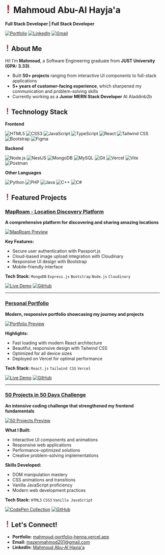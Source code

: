 # <img src="./alertLogo.png" alt="Alert Logo" width="20" /> Mahmoud Abu-Al Hayja'a
**Full Stack Developer | Full Stack Developer**

[![Portfolio](https://img.shields.io/badge/Portfolio-%23000000.svg?style=for-the-badge&logo=vercel&logoColor=white)](https://mahmoud-portfolio-henna.vercel.app/)
[![LinkedIn](https://custom-icon-badges.demolab.com/badge/LinkedIn-0A66C2?style=for-the-badge&logo=linkedin&logoColor=fff)](https://www.linkedin.com/in/mahmoud-abu-al-hayja’a-30a270275/)
[![Gmail](https://img.shields.io/badge/Gmail-D14836?style=for-the-badge&logo=gmail&logoColor=white)](mailto:mazenmahmod201@gmail.com)


## <img src="./alertLogo.png" alt="Alert Logo" width="15" /> About Me

Hi! I’m **Mahmoud**, a Software Engineering graduate from **JUST University (GPA: 3.33)**.  

- Built **50+ projects** ranging from interactive UI components to full-stack applications
- **5+ years of customer-facing experience**, which sharpened my communication and problem-solving skills
- Currently working as a **Junior MERN Stack Developer** At Aladdinb2b


##  <img src="./alertLogo.png" alt="Alert Logo" width="15" /> Technology Stack

**Frontend**
<p align="left">
  <img src="https://www.svgrepo.com/show/452228/html-5.svg" alt="HTML5" width="40"/>
  <img src="https://www.svgrepo.com/show/452185/css-3.svg" alt="CSS3" width="40"/>
  <img src="https://www.svgrepo.com/show/353925/javascript.svg" alt="JavaScript" width="40"/>
  <img src="https://www.svgrepo.com/show/354478/typescript-icon.svg" alt="TypeScript" width="40"/>
  <img src="https://www.svgrepo.com/show/452092/react.svg" alt="React" width="40"/>
  <img src="https://www.svgrepo.com/show/374118/tailwind.svg" alt="Tailwind CSS" width="40"/>
  <img src="https://www.svgrepo.com/show/353498/bootstrap.svg" alt="Bootstrap" width="40"/>
  <img src="https://www.svgrepo.com/show/448222/figma.svg" alt="Figma" width="40"/>
</p>

**Backend**
<p align="left">
  <img src="https://www.svgrepo.com/show/452075/node-js.svg" alt="Node.js" width="40"/>
  <img src="https://www.svgrepo.com/show/373872/nestjs.svg" alt="NestJS" width="40"/>
  <img src="https://www.svgrepo.com/show/331488/mongodb.svg" alt="MongoDB" width="40"/>
  <img src="https://www.svgrepo.com/show/303251/mysql-logo.svg" alt="MySQL" width="40"/>
  <img src="https://www.svgrepo.com/show/452210/git.svg" alt="Git" width="40"/>
  <img src="https://www.svgrepo.com/show/361653/vercel-logo.svg" alt="Vercel" width="40"/>
  <img src="https://www.svgrepo.com/show/374167/vite.svg" alt="Vite" width="40"/>
  <img src="https://www.svgrepo.com/show/354202/postman-icon.svg" alt="Postman" width="40"/>
</p>

**Other Languages**
<p align="left">
  <img src="https://www.svgrepo.com/show/452091/python.svg" alt="Python" width="40"/>
  <img src="https://www.svgrepo.com/show/452088/php.svg" alt="PHP" width="40"/>
  <img src="https://www.svgrepo.com/show/452234/java.svg" alt="Java" width="40"/>
  <img src="https://www.svgrepo.com/show/452183/cpp.svg" alt="C++" width="40"/>
  <img src="https://www.svgrepo.com/show/353622/c-sharp.svg" alt="C#" width="40"/>
</p>


##  <img src="./alertLogo.png" alt="Alert Logo" width="15" /> Featured Projects

###  [MapRoam - Location Discovery Platform](https://jomap.onrender.com)
**A comprehensive platform for discovering and sharing amazing locations**

[![MapRoam Preview](https://res.cloudinary.com/dqcv0p9p6/image/upload/v1749575325/Screenshot_1_zr3lzp.png)](https://jomap.onrender.com)

**Key Features:**
-  Secure user authentication with Passport.js
-  Cloud-based image upload integration with Cloudinary
-  Responsive UI design with Bootstrap
-  Mobile-friendly interface

**Tech Stack:** `MongoDB` `Express.js` `Bootstrap` `Node.js` `Cloudinary`

[![Live Demo](https://img.shields.io/badge/Live_Demo-Visit-black?style=for-the-badge)](https://jomap.onrender.com)
[![GitHub](https://img.shields.io/badge/GitHub-Source_Code-black?style=for-the-badge&logo=github)](https://github.com/MahmoudMa2002/MapRoam)

---

###  [Personal Portfolio](https://mahmoud-portfolio-henna.vercel.app/)
**Modern, responsive portfolio showcasing my journey and projects**

[![Portfolio Preview](https://res.cloudinary.com/dqcv0p9p6/image/upload/v1750347434/Screenshot_4_kwyvnj.png)](https://mahmoud-portfolio-henna.vercel.app/)

**Highlights:**
-  Fast loading with modern React architecture
-  Beautiful, responsive design with Tailwind CSS
-  Optimized for all device sizes
-  Deployed on Vercel for optimal performance

**Tech Stack:** `React.js` `Tailwind CSS` `Vercel`

[![Live Demo](https://img.shields.io/badge/Live_Demo-Visit-black?style=for-the-badge)](https://mahmoud-portfolio-henna.vercel.app/)
[![GitHub](https://img.shields.io/badge/GitHub-Source_Code-black?style=for-the-badge&logo=github)](https://github.com/MahmoudMa2002/Mahmoud_Portfolio)

---

###  [50 Projects in 50 Days Challenge](https://codepen.io/collection/YwEpgk)
**An intensive coding challenge that strengthened my frontend fundamentals**

[![50 Projects Preview](https://res.cloudinary.com/dqcv0p9p6/image/upload/v1755782055/photo_2025-06-18_13-05-57_aswiba.jpg)](https://codepen.io/collection/YwEpgk)

**What I Built:**
-  Interactive UI components and animations
-  Responsive web applications
-  Performance-optimized solutions
-  Creative problem-solving implementations

**Skills Developed:**
- DOM manipulation mastery
- CSS animations and transitions
- Vanilla JavaScript proficiency
- Modern web development practices

**Tech Stack:** `HTML5` `CSS3` `Vanilla JavaScript`

[![CodePen Collection](https://img.shields.io/badge/CodePen-View_Collection-black?style=for-the-badge&logo=codepen)](https://codepen.io/collection/YwEpgk)
[![GitHub](https://img.shields.io/badge/GitHub-Source_Code-black?style=for-the-badge&logo=github)](https://github.com/MahmoudMa2002/50projects50days)


## <img src="./alertLogo.png" alt="Alert Logo" width="15" />  Let's Connect!

- **Portfolio:** [mahmoud-portfolio-henna.vercel.app](https://mahmoud-portfolio-henna.vercel.app/)
- **Email:** [mazenmahmod201@gmail.com](mailto:mazenmahmod201@gmail.com)
- **LinkedIn:** [Mahmoud Abu-Al Hayja'a](https://www.linkedin.com/in/mahmoud-abu-al-hayja%E2%80%99a-30a270275/)
